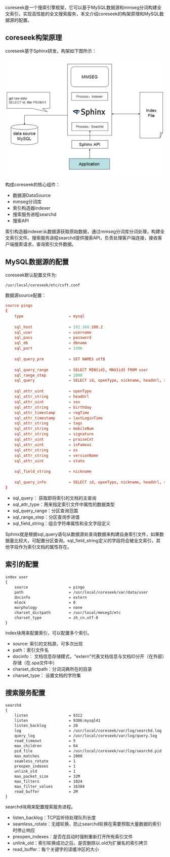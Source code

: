 <!--
author: jockchou
date: 2015-08-24
title: coreseek原理及MySQL数据源配置
tags: coreseek, Sphinx，搜索引擎
category: Sphinx
status: publish
summary: coreseek是一个搜索引擎框架，它可以基于MySQL数据源和mmseg分词构建全文索引，实现高性能的全文搜索服务，本文介绍coreseek的构架原理和MySQL数据源的配置。
-->

coreseek是一个搜索引擎框架，它可以基于MySQL数据源和mmseg分词构建全文索引，实现高性能的全文搜索服务，本文介绍coreseek的构架原理和MySQL数据源的配置。

## coreseek构架原理 ##

coreseek基于Sphinx研发，构架如下图所示：

![sphinx](/img/sphinx.png)

构成coreseek的核心组件：

- 数据源DataSource
- mmseg分词库
- 索引构造器indexer
- 搜索服务进程searchd
- 搜索API

索引构造器indexer从数据源获取原始数据，通过mmseg分词库分词处理，构建全文索引文件。搜索服务进程searchd提供搜索API，负责处理客户端连接，接收客户端搜索请求，查询索引文件数据。

## MySQL数据源的配置 ##

coreseek默认配置文件为:
```
/usr/local/coreseek/etc/csft.conf
```

数据源source配置：
```conf
source pingo
{
    type                    = mysql

    sql_host                = 192.168.100.2
    sql_user                = username
    sql_pass                = password
    sql_db                  = dbname
    sql_port                = 3306
    
    sql_query_pre           = SET NAMES utf8
    
    sql_query_range         = SELECT MIN(id), MAX(id) FROM user
    sql_range_step          = 2000
    sql_query               = SELECT id, openType, nickname, headUrl, sex, birthday, UNIX_TIMESTAMP(regTime) AS regTime, UNIX_TIMESTAMP(lastLoginTime) AS lastLoginTime, tags, mobileNum, signature, praiseCnt, isFamous, os, versionName, state FROM user WHERE id >= $start AND id <= $end
    
    sql_attr_uint           = openType
    sql_attr_string         = headUrl
    sql_attr_uint           = sex
    sql_attr_string         = birthday
    sql_attr_timestamp      = regTime
    sql_attr_timestamp      = lastLoginTime
    sql_attr_string         = tags
    sql_attr_string         = mobileNum
    sql_attr_string         = signature
    sql_attr_uint           = praiseCnt
    sql_attr_uint           = isFamous
    sql_attr_string         = os
    sql_attr_string         = versionName
    sql_attr_uint           = state
    
    sql_field_string        = nickname
    
    sql_query_info          = SELECT id, openType, nickname, headUrl, sex, birthday, state FROM user WHERE id = $id
}
```

- sql_query： 获取即将索引的文档的主查询  
- sql_attr_type：用来指定索引文件中属性的数据类型
- sql_query_range：分区查询范围
- sql_range_step：分区查询步进值
- sql_field_string：组合字符串属性和全文字段定义

Sphinx就是根据sql_query语句从数据源处查询数据来构建自身索引文件，如果数据量比较大，可配置分区查询。sql_field_string定义的字段将会被全文索引，其他字段作为索引文档的属性存在。



## 索引的配置 ##
```
index user
{
    source                  = pingo
    path                    = /usr/local/coreseek/var/data/user
    docinfo                 = extern
    mlock                   = 0
    morphology              = none
    charset_dictpath        = /usr/local/mmseg3/etc
    charset_type            = zh_cn.utf-8
}
```

index块用来配置索引，可以配置多个索引。

- source: 索引的文档源，可多次出现
- path：索引文件名
- docinfo： 文档信息存储模式，“extern”代表文档信息与文档ID分开（在外部）存储（在.spa文件中）
- charset_dictpath：分词词典所在的目录
- charset_type： 设置文档的字符集

## 搜索服务配置 ##
```
searchd
{
    listen                  = 9312
    listen                  = 9306:mysql41
    listen_backlog          = 20
    log                     = /usr/local/coreseek/var/log/searchd.log
    query_log               = /usr/local/coreseek/var/log/query.log
    read_timeout            = 5
    max_children            = 64
    pid_file                = /usr/local/coreseek/var/log/searchd.pid
    max_matches             = 2000
    seamless_rotate         = 1
    preopen_indexes         = 1
    unlink_old              = 1
    max_packet_size         = 32M
    max_filters             = 1024
    max_filter_values       = 16384
    read_buffer             = 2M
}
```

searchd块用来配置搜索服务进程。

- listen_backlog：TCP监听待处理队列长度
- seamless_rotate：无缝轮换，防止searchd轮换在需要预取大量数据的索引时停止响应
- preopen_indexes：是否在启动时强制重新打开所有索引文件
- unlink_old：索引轮换成功之后，是否删除以.old为扩展名的索引拷贝
- read_buffer：每个关键字的读缓冲区的大小





